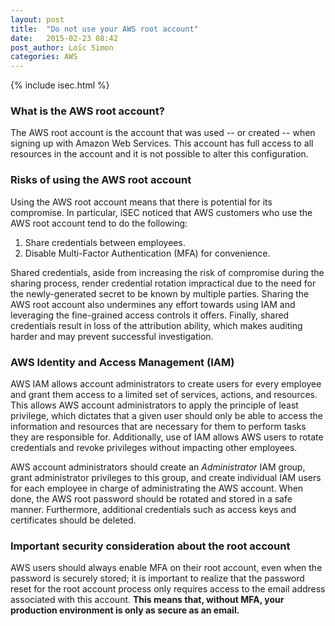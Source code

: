 ```yaml
---
layout: post
title:  "Do not use your AWS root account"
date:   2015-02-23 08:42
post_author: Loïc Simon
categories: AWS
---
```


{% include isec.html %}

### What is the AWS root account?

The AWS root account is the account that was used -- or created -- when signing
up with Amazon Web Services. This account has full access to all resources in
the account and it is not possible to alter this configuration.

### Risks of using the AWS root account

Using the AWS root account means that there is potential for its compromise.
In particular, iSEC noticed that AWS customers who use the AWS root account
tend to do the following:

1. Share credentials between employees.
1. Disable Multi-Factor Authentication (MFA) for convenience.

Shared credentials, aside from increasing the risk of compromise during the
sharing process, render credential rotation impractical due to the need for the
newly-generated secret to be known by multiple parties. Sharing the AWS root
account also undermines any effort towards using IAM and leveraging the
fine-grained access controls it offers. Finally, shared credentials result in
loss of the attribution ability, which makes auditing harder and may prevent
successful investigation.

### AWS Identity and Access Management (IAM)

AWS IAM allows account administrators to create users for every employee and
grant them access to a limited set of services, actions, and resources. This
allows AWS account administrators to apply the principle of least privilege,
which dictates that a given user should only be able to access the information
and resources that are necessary for them to perform tasks they are responsible
for. Additionally, use of IAM allows AWS users to rotate credentials and revoke
privileges without impacting other employees.

AWS account administrators should create an *Administrator* IAM group, grant
administrator privileges to this group, and create individual IAM users for
each employee in charge of administrating the AWS account. When done, the AWS
root password should be rotated and stored in a safe manner. Furthermore,
additional credentials such as access keys and certificates should be deleted.

### Important security consideration about the root account

AWS users should always enable MFA on their root account, even when the
password is securely stored; it is important to realize that the password reset
for the root account process only requires access to the email address
associated with this account. **This means that, without MFA, your production
environment is only as secure as an email.**
